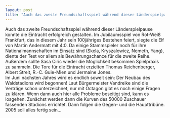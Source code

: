 ```yaml
---
layout: post
title: "Auch das zweite Freundschaftsspiel während dieser Länderspielpause konnte die Eintracht erfolgreich gestalten."
---
```


Auch das zweite Freundschaftsspiel während dieser Länderspielpause konnte die Eintracht erfolgreich gestalten. Im Jubiläumsspiel von Rot-Weiß Frankfurt, das in diesem Jahr sein 100jähriges Bestehen feiert, siegte die Elf von Martin Andermatt mit 4:0. Da einige Stammspieler noch für ihre Nationalmannschaften im Einsatz sind (Skela, Kryszalowicz, Nemeth, Yang), diente der Test vor allem als Bewährungschance für die zweite Reihe. Außerdem sollte Sasa Ciric wieder die Möglichkeit bekommen Spielpraxis zu sammeln. Die Tore für die Eintracht erzielten Thomas Reichenberger, Albert Streit, R.-C. Guie-Mien und Jermaine Jones.  
Im Juni nächsten Jahres wird es endlich soweit sein: Der Neubau des Waldstadions wird begonnen! Laut Bürgermeister Vandreike sind die Verträge schon unterzeichnet, nur mit Octagon gibt es noch einige Fragen zu klären. Wenn dann auch hier alle Probleme beseitigt sind, kann es losgehen. Zunächst werden dann die Kurven des 50000 Zuschauer fassenden Stadions errichtet. Dann folgen die Gegen- und die Haupttribüne. 2005 soll alles fertig sein...

